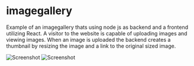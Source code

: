 # imagegallery

Example of an imagegallery thats using node js as backend and a frontend utilizing React.
A visitor to the website is capable of uploading images and viewing images.
When an image is uploaded the backend creates a thumbnail by resizing the image and a link to
the original sized image.

![Screenshot](https://i.imgur.com/pSd3Gvr.png)
![Screenshot](https://i.imgur.com/Mi1ag6T.png)
